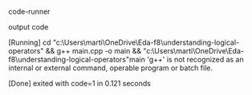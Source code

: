 code-runner


output
code

[Running] cd "c:\Users\marti\OneDrive\Eda-f8\understanding-logical-operators\" && g++ main.cpp -o main && "c:\Users\marti\OneDrive\Eda-f8\understanding-logical-operators\"main
'g++' is not recognized as an internal or external command,
operable program or batch file.

[Done] exited with code=1 in 0.121 seconds


